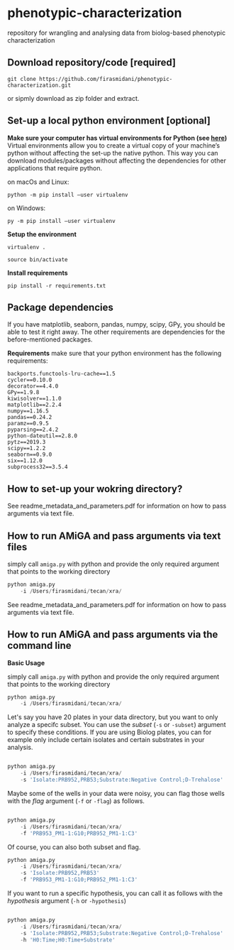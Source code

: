 # phenotypic-characterization

repository for wrangling and analysing data from biolog-based phenotypic characterization


## Download repository/code [required]

```git clone https://github.com/firasmidani/phenotypic-characterization.git```

or sipmly download as zip folder and extract. 

## Set-up a local python environment [optional]

**Make sure your computer has virtual environments for Python (see <a href="https://packaging.python.org/guides/installing-using-pip-and-virtual-environments/">here</a>)**
Virtual environments allow you to create a virtual copy of your machine’s python without affecting the set-up the native python. This way you can download modules/packages without affecting the dependencies for other applications that require python.

on macOs and Linux: 

```python -m pip install —user virtualenv```

on Windows: 

```py -m pip install —user virtualenv```

**Setup the environment**

```virtualenv .```


```source bin/activate``` 

**Install requirements**

```pip install -r requirements.txt```

## Package dependencies

If you have matplotlib, seaborn, pandas, numpy, scipy, GPy, you should be able to test it right away. The other requirements are dependencies for the before-mentioned packages. 

**Requirements**
make sure that your python environment has the following requirements:
```
backports.functools-lru-cache==1.5
cycler==0.10.0
decorator==4.4.0
GPy==1.9.8
kiwisolver==1.1.0
matplotlib==2.2.4
numpy==1.16.5
pandas==0.24.2
paramz==0.9.5
pyparsing==2.4.2
python-dateutil==2.8.0
pytz==2019.3
scipy==1.2.2
seaborn==0.9.0
six==1.12.0
subprocess32==3.5.4
```

## How to set-up your wokring directory?

See readme_metadata_and_parameters.pdf for information on how to pass arguments via text file. 

## How to run AMiGA and pass arguments via text files

simply call ```amiga.py``` with python and provide the only required argument  that points to the working directory

```python
python amiga.py 
	-i /Users/firasmidani/tecan/xra/ 
```

See readme_metadata_and_parameters.pdf for information on how to pass arguments via text file. 


## How to run AMiGA and pass arguments via the command line

**Basic Usage**

simply call ```amiga.py``` with python and provide the only required argument  that points to the working directory

```python
python amiga.py 
	-i /Users/firasmidani/tecan/xra/ 
```

Let's say you have 20 plates in your data directory, but you want to only analyze a specifc subset. You can use the *subset* (```-s``` or ```-subset```) argument to specify these conditions. If you are using Biolog plates, you can for example only include certain isolates and certain substrates in your analysis.

```python

python amiga.py 
	-i /Users/firasmidani/tecan/xra/ 
	-s 'Isolate:PRB952,PRB53;Substrate:Negative Control;D-Trehalose'
```

Maybe some of the wells in your data were noisy, you can flag those wells with the *flag* argument (```-f``` or ```-flag```) as follows. 

```python

python amiga.py 
	-i /Users/firasmidani/tecan/xra/ 
	-f 'PRB953_PM1-1:G10;PRB952_PM1-1:C3'
```

Of course, you can also both subset and flag.
```python
python amiga.py 
	-i /Users/firasmidani/tecan/xra/ 
	-s 'Isolate:PRB952,PRB53'
	-f 'PRB953_PM1-1:G10;PRB952_PM1-1:C3'
```

If you want to run a specific hypothesis, you can call it as follows with the *hypothesis* argument (```-h``` or ```-hypothesis```)
```python

python amiga.py 
	-i /Users/firasmidani/tecan/xra/ 
	-s 'Isolate:PRB952,PRB53;Substrate:Negative Control;D-Trehalose'
	-h 'H0:Time;H0:Time+Substrate'
```


